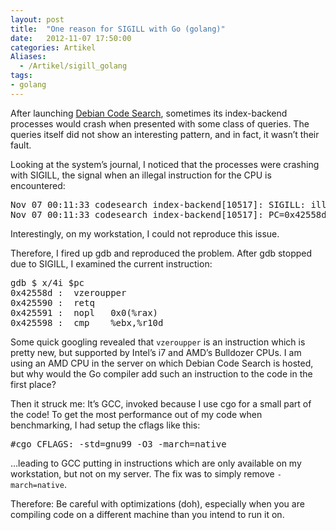 ```yaml
---
layout: post
title:  "One reason for SIGILL with Go (golang)"
date:   2012-11-07 17:50:00
categories: Artikel
Aliases:
  - /Artikel/sigill_golang
tags:
- golang
---
```



<p>
After launching <a href="http://codesearch.debian.net/">Debian Code Search</a>,
sometimes its index-backend processes would crash when presented with some
class of queries. The queries itself did not show an interesting pattern, and
in fact, it wasn’t their fault.
</p>

<p>
Looking at the system’s journal, I noticed that the processes were crashing
with SIGILL, the signal when an illegal instruction for the CPU is encountered:
</p>

<pre>
Nov 07 00:11:33 codesearch index-backend[10517]: SIGILL: illegal instruction
Nov 07 00:11:33 codesearch index-backend[10517]: PC=0x42558d
</pre>

<p>
Interestingly, on my workstation, I could not reproduce this issue.
</p>

<p>
Therefore, I fired up gdb and reproduced the problem. After gdb stopped due to
SIGILL, I examined the current instruction:
</p>

<pre>
gdb $ x/4i $pc
0x42558d <cPostingOr+509>:	vzeroupper 
0x425590 <cPostingOr+512>:	retq   
0x425591 <cPostingOr+513>:	nopl   0x0(%rax)
0x425598 <cPostingOr+520>:	cmp    %ebx,%r10d
</pre>

<p>
Some quick googling revealed that <code>vzeroupper</code> is an instruction
which is pretty new, but supported by Intel’s i7 and AMD’s Bulldozer CPUs. I am
using an AMD CPU in the server on which Debian Code Search is hosted, but why
would the Go compiler add such an instruction to the code in the first place?
</p>

<p>
Then it struck me: It’s GCC, invoked because I use cgo for a small part of
the code! To get the most performance out of my code when benchmarking, I had
setup the cflags like this:
</p>

<pre>
#cgo CFLAGS: -std=gnu99 -O3 -march=native
</pre>

<p>
…leading to GCC putting in instructions which are only available on my
workstation, but not on my server. The fix was to simply remove
<code>-march=native</code>.
</p>

<p>
Therefore: Be careful with optimizations (doh), especially when you are
compiling code on a different machine than you intend to run it on.
</p>
